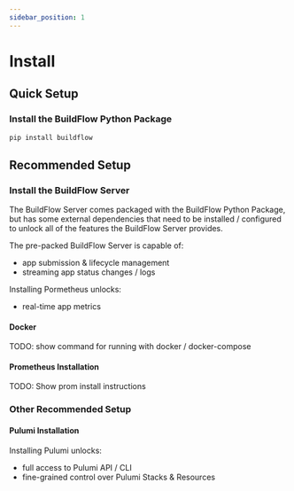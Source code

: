 ```yaml
---
sidebar_position: 1
---
```


# Install


## Quick Setup

### Install the BuildFlow Python Package

```bash
pip install buildflow
```

## Recommended Setup

### Install the BuildFlow Server

The BuildFlow Server comes packaged with the BuildFlow Python Package, but has some external dependencies that
need to be installed / configured to unlock all of the features the BuildFlow Server provides.

The pre-packed BuildFlow Server is capable of:
- app submission & lifecycle management
- streaming app status changes / logs

Installing Pormetheus unlocks:
- real-time app metrics


#### Docker

TODO: show command for running with docker / docker-compose

#### Prometheus Installation

TODO: Show prom install instructions

### Other Recommended Setup

#### Pulumi Installation

Installing Pulumi unlocks:
- full access to Pulumi API / CLI
- fine-grained control over Pulumi Stacks & Resources
